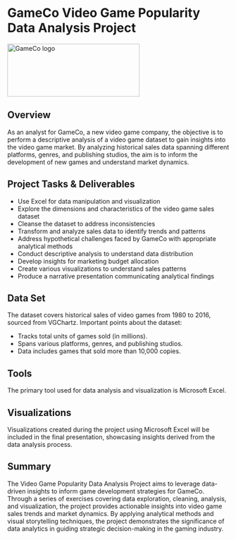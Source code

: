 # GameCo Video Game Popularity Data Analysis Project
<img src="GameCo_logo.svg" alt="GameCo logo" style="width:300px;height:120px;">

## Overview
As an analyst for GameCo, a new video game company, the objective is to perform a descriptive analysis of a video game dataset to gain insights into the video game market. By analyzing historical sales data spanning different platforms, genres, and publishing studios, the aim is to inform the development of new games and understand market dynamics.

## Project Tasks & Deliverables
* Use Excel for data manipulation and visualization
* Explore the dimensions and characteristics of the video game sales dataset
* Cleanse the dataset to address inconsistencies
* Transform and analyze sales data to identify trends and patterns
* Address hypothetical challenges faced by GameCo with appropriate analytical methods
* Conduct descriptive analysis to understand data distribution
* Develop insights for marketing budget allocation
* Create various visualizations to understand sales patterns
* Produce a narrative presentation communicating analytical findings

## Data Set
The dataset covers historical sales of video games from 1980 to 2016, sourced from VGChartz. Important points about the dataset:
* Tracks total units of games sold (in millions).
* Spans various platforms, genres, and publishing studios.
* Data includes games that sold more than 10,000 copies.

## Tools
The primary tool used for data analysis and visualization is Microsoft Excel.

## Visualizations
Visualizations created during the project using Microsoft Excel will be included in the final presentation, showcasing insights derived from the data analysis process.

## Summary
The Video Game Popularity Data Analysis Project aims to leverage data-driven insights to inform game development strategies for GameCo. Through a series of exercises covering data exploration, cleaning, analysis, and visualization, the project provides actionable insights into video game sales trends and market dynamics. By applying analytical methods and visual storytelling techniques, the project demonstrates the significance of data analytics in guiding strategic decision-making in the gaming industry.
